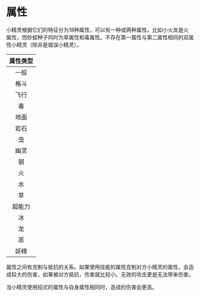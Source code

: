 # 属性

小精灵根据它们的特征分为18种属性，可以有一种或两种属性。比如小火龙是火属性，而妙蛙种子同时为草属性和毒属性。不存在第一属性与第二属性相同的双属性小精灵（除非是错误小精灵）。

| 属性类型 |
| :--: |
|  一般  |
|  格斗  |
|  飞行  |
|   毒  |
|  地面  |
|  岩石  |
|   虫  |
|  幽灵  |
|   钢  |
|   火  |
|   水  |
|   草  |
|  超能力 |
|   冰  |
|   龙  |
|   恶  |
|  妖精  |

属性之间有克制与抵抗的关系。如果使用技能的属性克制对方小精灵的属性，会造成较大的伤害，如果被对方抵抗，伤害就比较小。无效的攻击更是无法带来伤害。

当小精灵使用招式的属性与自身属性相同时，造成的伤害会更高。
